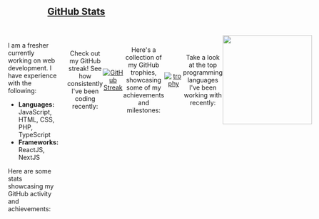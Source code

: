 <h2 id="github-stats" dir="auto">
  
  <a class="heading-link d-flex" href="#github-stats">GitHub Stats</a>
  
</h2>

<div id="github-stats" style="padding: 20px; display: flex; justify-content: center; align-items: flex-start;">
  
  <div style=" text-align: left; margin-right: 20px;">
    <p>I am a fresher currently working on web development. I have experience with the following:</p>
    <ul>
      <li><strong>Languages:</strong> JavaScript, HTML, CSS, PHP, TypeScript</li>
      <li><strong>Frameworks:</strong> ReactJS, NextJS</li>
    </ul>
    <p>Here are some stats showcasing my GitHub activity and achievements:</p>
  </div>

  <div style=" display: flex; justify-content: center; align-items: center; text-align: center;">

<!---
<div align="center">

![Abhinav's GitHub stats](https://github-readme-stats.vercel.app/api?username=Abhinavv9258&show_icons=true&theme=dracula)
  
</div>
--->
  
    
  <!-- GitHub Streak -->
  <p>Check out my GitHub streak! See how consistently I've been coding recently:</p>

<div align="center">

  [![GitHub Streak](https://streak-stats.demolab.com/?user=Abhinavv9258&theme=flat)](https://github.com/Abhinavv9258/Abhinavv9258)
  
</div>
  
  <!-- GitHub Trophies -->
  <p>Here's a collection of my GitHub trophies, showcasing some of my achievements and milestones:</p>

<div align="center">

  [![trophy](https://github-profile-trophy.vercel.app/?username=Abhinavv9258&theme=flat)](https://github.com/Abhinavv9258/Abhinavv9258)
  
</div>

  <!-- Top Languages -->
  <p>Take a look at the top programming languages I've been working with recently:</p>

<div align="center">

<a href="https://github.com/anuraghazra/convoychat">
  
  <img height=200 align="center" src="https://github-readme-stats.vercel.app/api/top-langs/?username=Abhinavv9258&hide_progress=true&langs_count=8&hide=hack,jupyter%20notebook,kotlin,shell,assembly&card_width=220" />
  
</a>

<!---
  [![Top Langs](https://github-readme-stats.vercel.app/api/top-langs/?username=Abhinavv9258&hide_progress=true&langs_count=8&hide=hack,jupyter%20notebook,kotlin,shell,assembly)](https://github.com/Abhinavv9258/Abhinavv9258)
   --->
   
</div>

  </div>

</div>
